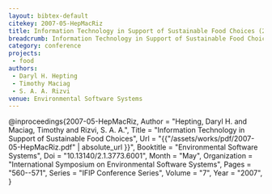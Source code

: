 ```yaml
---
layout: bibtex-default
citekey: 2007-05-HepMacRiz
title: Information Technology in Support of Sustainable Food Choices (2007)
breadcrumb: Information Technology in Support of Sustainable Food Choices (2007)
category: conference
projects:
 - food
authors:
 - Daryl H. Hepting
 - Timothy Maciag
 - S. A. A. Rizvi
venue: Environmental Software Systems
---
```

@inproceedings{2007-05-HepMacRiz,
	Author =  "Hepting, Daryl H. and Maciag, Timothy and Rizvi, S. A. A.",
	Title =  "Information Technology in Support of Sustainable Food Choices",
	Url = \"{{"/assets/works/pdf/2007-05-HepMacRiz.pdf" | absolute_url }}\",
	Booktitle =  "Environmental Software Systems",
	Doi =  "10.13140/2.1.3773.6001",
	Month =  "May",
	Organization =  "International Symposium on Environmental Software Systems",
	Pages =  "560--571",
	Series =  "IFIP Conference Series",
	Volume =  "7",
	Year =  "2007",
}
